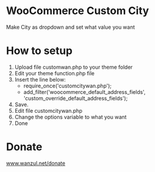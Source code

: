 # WooCommerce Custom City

Make City as dropdown and set what value you want

# How to setup

1. Upload file customwan.php to your theme folder
2. Edit your theme function.php file
3. Insert the line below:
    * require_once('customcitywan.php');
    * add_filter('woocommerce_default_address_fields', 'custom_override_default_address_fields');
4. Save.
5. Edit file customcitywan.php
6. Change the options variable to what you want
7. Done

# Donate

www.wanzul.net/donate
